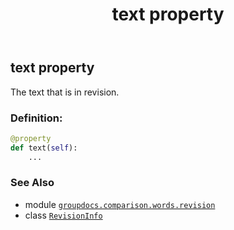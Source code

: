 ﻿---
title: text property
second_title: GroupDocs.Comparison for Python via .NET API References
description: 
type: docs
url: /python-net/groupdocs.comparison.words.revision/revisioninfo/text/
is_root: false
weight: 50
---

## text property


The text that is in revision.
### Definition:
```python
@property
def text(self):
    ...
```

### See Also
* module [`groupdocs.comparison.words.revision`](../../)
* class [`RevisionInfo`](/comparison/python-net/groupdocs.comparison.words.revision/revisioninfo)
